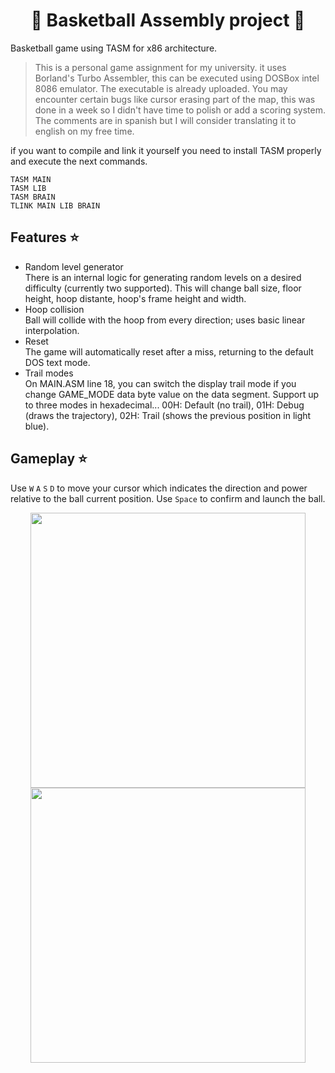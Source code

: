 <h1 align='center'>🏀 Basketball Assembly project 💾</h1>
Basketball game using TASM for x86 architecture.

> This is a personal game assignment for my university. it uses Borland's Turbo Assembler, this can be executed using DOSBox intel 8086 emulator.
> The executable is already uploaded.
> You may encounter certain bugs like cursor erasing part of the map, this was done in a week so I didn't have time to polish or add a scoring system.
> The comments are in spanish but I will consider translating it to english on my free time. 

if you want to compile and link it yourself you need to install TASM properly and execute the next commands.
```
TASM MAIN
TASM LIB
TASM BRAIN
TLINK MAIN LIB BRAIN
```
<h2>Features ⭐</h2>

<ul>
<li>Random level generator</li>
There is an internal logic for generating random levels on a desired difficulty (currently two supported). This will change ball size, floor height, hoop distante, hoop's frame height and width.
<li>Hoop collision</li>
Ball will collide with the hoop from every direction; uses basic linear interpolation.
<li>Reset</li>
The game will automatically reset after a miss, returning to the default DOS text mode.
<li>Trail modes</li>
On MAIN.ASM line 18, you can switch the display trail mode if you change GAME_MODE data byte value on the data segment. Support up to three modes in hexadecimal... 00H: Default (no trail), 01H: Debug (draws the trajectory), 02H: Trail (shows the previous position in light blue).
  </ul>
  
 <h2>Gameplay ⭐</h2>
 
 Use `W` `A` `S` `D` to move your cursor which indicates the direction and power relative to the ball current position. Use `Space` to confirm and launch the ball. 
<div align='center'>
 <img src="https://user-images.githubusercontent.com/97124374/214930760-dafb5904-ce15-40a6-9bb7-6cf10c8dd0cf.gif" width="440">
  <img src="https://user-images.githubusercontent.com/97124374/214932578-4c5e296f-3d66-42fc-bb71-f05f534f47f1.gif" width="440">
</div>
